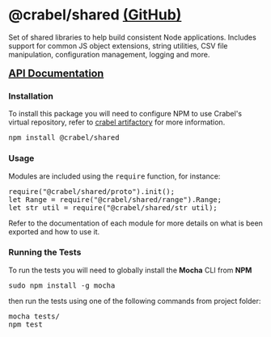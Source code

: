 <!-- 
    README.md is provided in HTML format to avoid rendering issues with JSDoc using the 
    TUI Template.
-->

<h1><b>@crabel/shared</b> <a href="https://git2.hq.crabel.com/node-common/shared">(GitHub)</a></h1>
Set of shared libraries to help build consistent Node applications. Includes support 
for common JS object extensions, string utilities, CSV file manipulation, 
configuration management, logging and more.<br><br><a style="font-size: 20px;"
        href="https://git2.hq.crabel.com/pages/node-common/shared">
    <b>API Documentation</b>
</a>

<h3><b>Installation</b></h3>
To install this package you will need to configure NPM to use Crabel's virtual repository,
refer to <a href="https://artifactory.hq.crabel.com">crabel artifactory</a> for more
information.
<pre>npm install @crabel/shared</pre>

<h3><b>Usage</b></h3>
Modules are included using the <tt>require</tt> function, for instance:
<pre>
require("@crabel/shared/proto").init();
let Range = require("@crabel/shared/range").Range;
let str_util = require("@crabel/shared/str_util);
</pre>

Refer to the documentation of each module for more details on what is been exported and
how to use it.

<h3><b>Running the Tests</b></h3>
To run the tests you will need to globally install the <b>Mocha</b> CLI from <b>NPM</b>
<pre>sudo npm install -g mocha</pre>
then run the tests using one of the following commands from project folder:
<pre>
mocha tests/
npm test
</pre>
